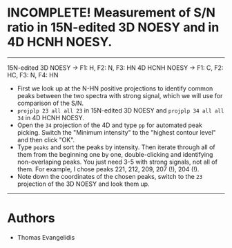 # INCOMPLETE! Measurement of S/N ratio in 15N-edited 3D NOESY and in 4D HCNH NOESY.

------------

15N-edited 3D NOESY -> F1: H, F2: N, F3: HN
4D HCNH NOESY -> F1: C, F2: HC, F3: N, F4: HN

* First we look up at the N-HN positive projections to identify common peaks between the two spectra 
with strong signal, which we will use for comparison of the S/N.
* `projplp 23 all all 23` in 15N-edited 3D NOESY and `projplp 34 all all 34` in 4D HCNH NOESY.
* Open the `34` projection of the 4D and type `pp` for automated peak picking. Switch the 
"Minimum intensity" to the "highest contour level" and then click "OK".
* Type `peaks` and sort the peaks by intensity. Then iterate through all of them from the 
beginning one by one, double-clicking and identifying non-overlaping peaks. You just need 3-5
with strong signals, not all of them. For example, I chose peaks 221, 212, 209, 207 (!), 204 (!).
* Note down the coordinates of the chosen peaks, switch to the `23` projection of the 3D NOESY
and look them up.

---

# Authors
- Thomas Evangelidis